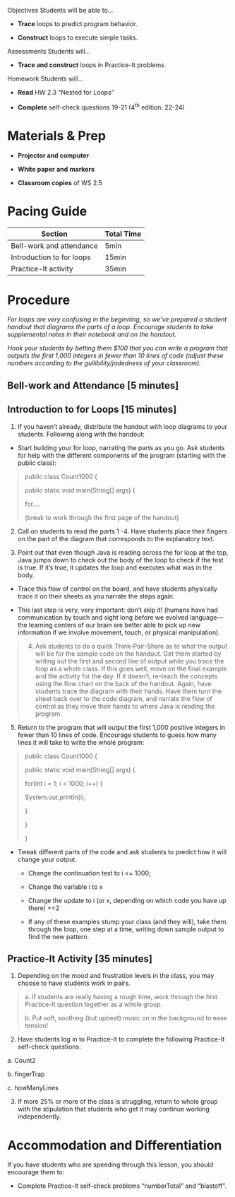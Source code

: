 Objectives Students will be able to…

-   **Trace** loops to predict program behavior.

-   **Construct** loops to execute simple tasks.

Assessments Students will...

-   **Trace and construct** loops in Practice-It problems

Homework Students will...

-   **Read** HW 2.3 “Nested for Loops”

-   **Complete** self-check questions 19-21 (4<sup>th</sup> edition: 22-24)

Materials & Prep
================

-   **Projector and computer**

-   **White paper** **and** **markers**

-   **Classroom copies** of WS 2.5

Pacing Guide
============

| Section                   | Total Time |
|---------------------------|------------|
| Bell-work and attendance  | 5min       |
| Introduction to for loops | 15min      |
| Practice-It activity      | 35min      |

Procedure
=========

*For loops are very confusing in the beginning, so we’ve prepared a student handout that diagrams the parts of a loop. Encourage students to take supplemental notes in their notebook and on the handout.*

*Hook your students by betting them $100 that you can write a program that outputs the first 1,000 integers in fewer than 10 lines of code (adjust these numbers according to the gullibility/jadedness of your classroom).*

Bell-work and Attendance \[5 minutes\]
--------------------------------------

Introduction to for Loops \[15 minutes\]
----------------------------------------

1. If you haven’t already, distribute the handout with loop diagrams to your students. Following along with the handout:

-   Start building your for loop, narrating the parts as you go. Ask students for help with the different components of the program (starting with the public class):

> public class Count1000 {
>
> public static void main(String\[\] args) {
>
> for….
>
> (break to work through the first page of the handout)

2. Call on students to read the parts 1 -4. Have students place their fingers on the part of the diagram that corresponds to the explanatory text.

3. Point out that even though Java is reading across the for loop at the top, Java jumps down to check out the body of the loop to check if the test is true. If it’s true, it updates the loop and executes what was in the body.

-   Trace this flow of control on the board, and have students physically trace it on their sheets as you narrate the steps again.

-   This last step is very, very important: don’t skip it! (humans have had communication by touch and sight long before we evolved language—the learning centers of our brain are better able to pick up new information if we involve movement, touch, or physical manipulation).

> 4. Ask students to do a quick Think-Pair-Share as to what the output will be for the sample code on the handout. Get them started by writing out the first and second line of output while you trace the loop as a whole class.
> If this goes well, move on the final example and the activity for the day. If it doesn’t, re-teach the concepts using the flow chart on the back of the handout.
> Again, have students trace the diagram with their hands. Have them turn the sheet back over to the code diagram, and narrate the flow of control as they move their hands to where Java is reading the program.

5. Return to the program that will output the first 1,000 positive integers in fewer than 10 lines of code. Encourage students to guess how many lines it will take to write the whole program:

> public class Count1000 {
>
> public static void main(String\[\] args) {
>
> for(int i = 1; i &lt; 1000; i++) {
>
> System.out.println(i);
>
> }
>
> }
>
> }

-   Tweak different parts of the code and ask students to predict how it will change your output.

    -   Change the continuation test to i &lt;= 1000;

    -   Change the variable i to x

    -   Change the update to i (or x, depending on which code you have up there) +=2

    -   If any of these examples stump your class (and they will), take them through the loop, one step at a time, writing down sample output to find the new pattern.

Practice-It Activity \[35 minutes\]
-----------------------------------

1. Depending on the mood and frustration levels in the class, you may choose to have students work in pairs.

> a. If students are really having a rough time, work through the first Practice-It question together as a whole group.
>
> b. Put soft, soothing (but upbeat) music on in the background to ease tension!

2. Have students log in to Practice-It to complete the following Practice-It self-check questions:

a. Count2

b. fingerTrap

c. howManyLines

3. If more 25% or more of the class is struggling, return to whole group with the stipulation that students who get it may continue working independently.

Accommodation and Differentiation
=================================

If you have students who are speeding through this lesson, you should encourage them to:

-   Complete Practice-It self-check problems “numberTotal” and “blastoff”.


